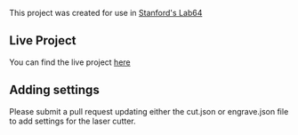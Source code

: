 This project was created for use in [Stanford's Lab64](https://lab64.stanford.edu)

## Live Project

You can find the live project [here](https://laser-cutter-settings.herokuapp.com/)

## Adding settings

Please submit a pull request updating either the cut.json or engrave.json file to add settings for the laser cutter.